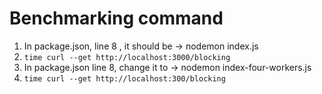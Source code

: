 # Benchmarking command 

1. In package.json, line 8 , it should be -> nodemon index.js
2. ```time curl --get http://localhost:3000/blocking```
3. In package.json  line 8, change it to -> nodemon index-four-workers.js
4. ```time curl --get http://localhost:300/blocking```